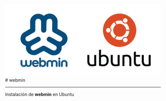 <img src="https://github.com/midiam1/webmin/blob/main/webmin.png"/>
# webmin<p><hr>
 Instalación de <strong>webmin</strong> en Ubuntu
